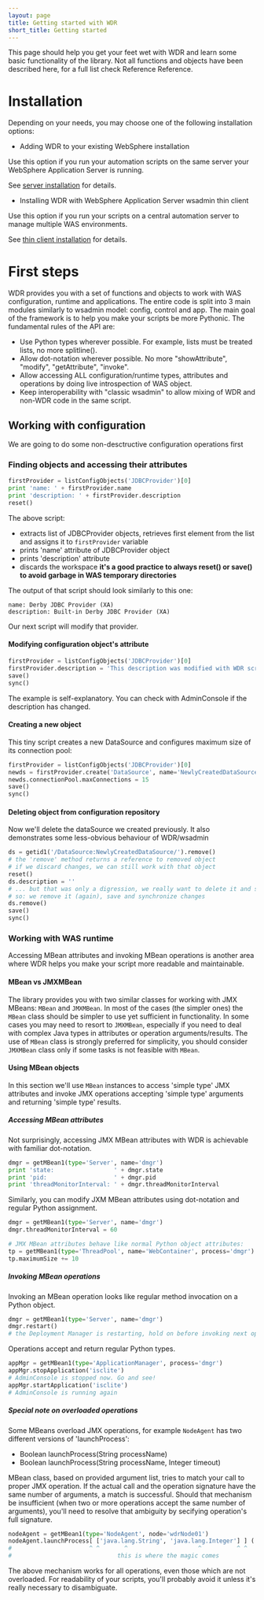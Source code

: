 ```yaml
---
layout: page
title: Getting started with WDR
short_title: Getting started
---
```


This page should help you get your feet wet with WDR and learn some basic functionality of the library. Not all functions and objects have been described here, for a full list check Reference Reference.

# Installation

Depending on your needs, you may choose one of the following installation options:

* Adding WDR to your existing WebSphere installation

Use this option if you run your automation scripts on the same server your WebSphere Application Server is running.

See [server installation](install_server.html) for details.

* Installing WDR with WebSphere Application Server wsadmin thin client

Use this option if you run your scripts on a central automation server to manage multiple WAS environments.

See [thin client installation](install_thin_client.html) for details.

# First steps

WDR provides you with a set of functions and objects to work with WAS configuration, runtime and applications. The entire code is split into 3 main modules similarly to wsadmin model: config, control and app. The main goal of the framework is to help you make your scripts be more Pythonic. The fundamental rules of the API are:

* Use Python types wherever possible. For example, lists must be treated lists, no more splitline().
* Allow dot-notation wherever possible. No more "showAttribute", "modify", "getAttribute", "invoke".
* Allow accessing ALL configuration/runtime types, attributes and operations by doing live introspection of WAS object.
* Keep interoperability with "classic wsadmin" to allow mixing of WDR and non-WDR code in the same script.

## Working with configuration

We are going to do some non-desctructive configuration operations first

### Finding objects and accessing their attributes

```python
firstProvider = listConfigObjects('JDBCProvider')[0]
print 'name: ' + firstProvider.name
print 'description: ' + firstProvider.description
reset()
```

The above script:

* extracts list of JDBCProvider objects, retrieves first element from the list and assigns it to `firstProvider` variable
* prints 'name' attribute of JDBCProvider object
* prints 'description' attribute
* discards the workspace **it's a good practice to always reset() or save() to avoid garbage in WAS temporary directories**

The output of that script should look similarly to this one:

    name: Derby JDBC Provider (XA)
    description: Built-in Derby JDBC Provider (XA)

Our next script will modify that provider.

#### Modifying configuration object's attribute

```python
firstProvider = listConfigObjects('JDBCProvider')[0]
firstProvider.description = 'This description was modified with WDR script'
save()
sync()
```

The example is self-explanatory. You can check with AdminConsole if the description has changed.

#### Creating a new object

This tiny script creates a new DataSource and configures maximum size of its connection pool:

```python
firstProvider = listConfigObjects('JDBCProvider')[0]
newds = firstProvider.create('DataSource', name='NewlyCreatedDataSource', jndiName='jdbc/NewDataSource', description='... a word of description ...')
newds.connectionPool.maxConnections = 15
save()
sync()
```

#### Deleting object from configuration repository

Now we'll delete the dataSource we created previously. It also demonstrates some less-obvious behaviour of WDR/wsadmin

```python
ds = getid1('/DataSource:NewlyCreatedDataSource/').remove()
# the 'remove' method returns a reference to removed object
# if we discard changes, we can still work with that object
reset()
ds.description = ''
# ... but that was only a digression, we really want to delete it and save changes
# so: we remove it (again), save and synchronize changes
ds.remove()
save()
sync()
```

### Working with WAS runtime

Accessing MBean attributes and invoking MBean operations is another area where WDR helps you make your script more readable and maintainable.

#### MBean vs JMXMBean

The library provides you with two similar classes for working with JMX MBeans: `MBean` and `JMXMBean`. In most of the cases (the simpler ones) the `MBean` class should be simpler to use yet sufficient in functionality. In some cases you may need to resort to `JMXMBean`, especially if you need to deal with complex Java types in attributes or operation arguments/results. The use of `MBean` class is strongly preferred for simplicity, you should consider `JMXMBean` class only if some tasks is not feasible with `MBean`.

#### Using MBean objects

In this section we'll use `MBean` instances to access 'simple type' JMX attributes and invoke JMX operations accepting 'simple type' arguments and returning 'simple type' results.

##### Accessing MBean attributes

Not surprisingly, accessing JMX MBean attributes with WDR is achievable with familiar dot-notation.

```python
dmgr = getMBean1(type='Server', name='dmgr')
print 'state:                 ' + dmgr.state
print 'pid:                   ' + dmgr.pid
print 'threadMonitorInterval: ' + dmgr.threadMonitorInterval
```

Similarly, you can modify JXM MBean attributes using dot-notation and regular Python assignment.

```python
dmgr = getMBean1(type='Server', name='dmgr')
dmgr.threadMonitorInterval = 60

# JMX MBean attributes behave like normal Python object attributes:
tp = getMBean1(type='ThreadPool', name='WebContainer', process='dmgr')
tp.maximumSize += 10
```

##### Invoking MBean operations

Invoking an MBean operation looks like regular method invocation on a Python object.

```python
dmgr = getMBean1(type='Server', name='dmgr')
dmgr.restart()
# the Deployment Manager is restarting, hold on before invoking next operations
```

Operations accept and return regular Python types.

```python
appMgr = getMBean1(type='ApplicationManager', process='dmgr')
appMgr.stopApplication('isclite')
# AdminConsole is stopped now. Go and see!
appMgr.startApplication('isclite')
# AdminConsole is running again
```

##### Special note on overloaded operations

Some MBeans overload JMX operations, for example `NodeAgent` has two different versions of 'launchProcess':

* Boolean launchProcess(String processName)
* Boolean launchProcess(String processName, Integer timeout)

MBean class, based on provided argument list, tries to match your call to proper JMX operation. If the actual call and the operation signature have the same number of arguments, a match is successful. Should that mechanism be insufficient (when two or more operations accept the same number of arguments), you'll need to resolve that ambiguity by secifying operation's full signature.

```python
nodeAgent = getMBean1(type='NodeAgent', node='wdrNode01')
nodeAgent.launchProcess[ ['java.lang.String', 'java.lang.Integer'] ] ( 'wdrClusterMem01', 180 )
#                      ^ ^       ^                    ^          ^ ^
#                              this is where the magic comes
```

The above mechanism works for all operations, even those which are not overloaded. For readability of your scripts, you'll probably avoid it unless it's really necessary to disambiguate.
